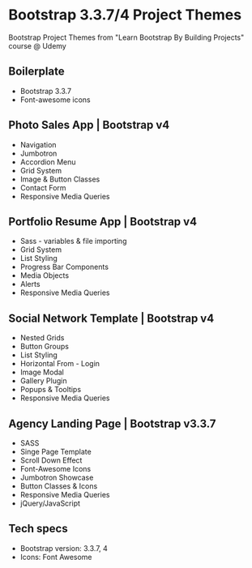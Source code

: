 Bootstrap 3.3.7/4 Project Themes
================================

Bootstrap Project Themes from "Learn Bootstrap By Building Projects" course @ Udemy

Boilerplate
-----------
  * Bootstrap 3.3.7
  * Font-awesome icons

Photo Sales App | Bootstrap v4
------------------------------
  * Navigation
  * Jumbotron
  * Accordion Menu
  * Grid System
  * Image & Button Classes
  * Contact Form
  * Responsive Media Queries

Portfolio Resume App | Bootstrap v4 
-----------------------------------
  * Sass - variables & file importing
  * Grid System
  * List Styling
  * Progress Bar Components
  * Media Objects
  * Alerts
  * Responsive Media Queries

Social Network Template | Bootstrap v4
--------------------------------------
  * Nested Grids
  * Button Groups 
  * List Styling
  * Horizontal From - Login
  * Image Modal
  * Gallery Plugin
  * Popups & Tooltips
  * Responsive Media Queries

Agency Landing Page | Bootstrap v3.3.7
--------------------------------------
  * SASS
  * Singe Page Template
  * Scroll Down Effect
  * Font-Awesome Icons
  * Jumbotron Showcase
  * Button Classes & Icons
  * Responsive Media Queries
  * jQuery/JavaScript

Tech specs
----------

* Bootstrap version: 3.3.7, 4
* Icons: Font Awesome